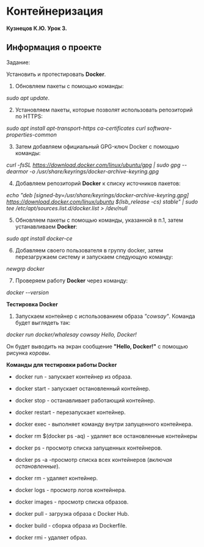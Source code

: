 # Контейнеризация 
**Кузнецов К.Ю. Урок 3.**

## Информация о проекте
Задание:

Установить и протестировать **Docker**.

1. Обновляем пакеты с помощью команды:

*sudo apt update*.

2. Установляем пакеты, которые позволят использовать репозиторий по HTTPS:

*sudo apt install apt-transport-https ca-certificates curl software-properties-common*

3. Затем добавляем официальный GPG-ключ Docker с помощью команды:

*curl -fsSL https://download.docker.com/linux/ubuntu/gpg | sudo gpg --dearmor -o /usr/share/keyrings/docker-archive-keyring.gpg*

4. Добавляем репозиторий **Docker** к списку источников пакетов:

*echo "deb [signed-by=/usr/share/keyrings/docker-archive-keyring.gpg] https://download.docker.com/linux/ubuntu $(lsb_release -cs) stable" | sudo tee /etc/apt/sources.list.d/docker.list > /dev/null*

5. Обновляем пакеты с помощью команды, указанной в п.1, затем устанавливаем **Docker**:

*sudo apt install docker-ce*

6. Добавляем своего пользователя в группу docker, затем перезагружаем систему и запускаем следующую команду:

*newgrp docker*

7. Проверяем работу **Docker** через команду:

*docker --version*

**Тестировка Docker**

1. Запуcкаем контейнер с использованием образа *"cowsay"*. Команда будет выглядеть так:

*docker run docker/whalesay cowsay Hello, Docker!*

Он будет выводить на экран сообщение **"Hello, Docker!"** с помощью рисунка *коровы*.

**Команды для тестировки работы Docker**

* docker run - запускает контейнер из образа.

* docker start - запускает остановленный контейнер.

* docker stop - останавливает работающий контейнер.

* docker restart - перезапускает контейнер.

* docker exec - выполняет команду внутри запущенного контейнера.

* docker rm $(docker ps -aq) - удаляет все остановленные контейнеры

* docker ps - просмотр списка запущенных контейнеров.

* docker ps -a -просмотр списка всех контейнеров (*включая остановленные*).

* docker rm - удаляет контейнер.

* docker logs - просмотр логов контейнера.

* docker images - просмотр списка образов.

* docker pull - загрузка образа с Docker Hub.

* docker build - сборка образа из Dockerfile.

* docker rmi - удаляет образ.